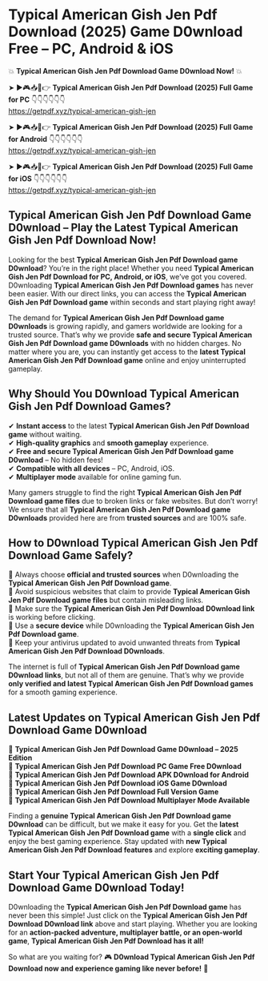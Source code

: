 # Typical American Gish Jen Pdf Download (2025) Game D0wnload Free – PC, Android & iOS

💥 **Typical American Gish Jen Pdf Download Game D0wnload Now!** 💥  

➤ ►🎮📥📱👉 **Typical American Gish Jen Pdf Download (2025) Full Game for PC** 👇👇👇👇👇👇  
https://getpdf.xyz/typical-american-gish-jen  

➤ ►🎮📥📱👉 **Typical American Gish Jen Pdf Download (2025) Full Game for Android** 👇👇👇👇👇👇  
https://getpdf.xyz/typical-american-gish-jen  

➤ ►🎮📥📱👉 **Typical American Gish Jen Pdf Download (2025) Full Game for iOS** 👇👇👇👇👇👇  
https://getpdf.xyz/typical-american-gish-jen  

## Typical American Gish Jen Pdf Download Game D0wnload – Play the Latest Typical American Gish Jen Pdf Download Now!

Looking for the best **Typical American Gish Jen Pdf Download game D0wnload**? You’re in the right place! Whether you need **Typical American Gish Jen Pdf Download for PC, Android, or iOS**, we’ve got you covered. D0wnloading **Typical American Gish Jen Pdf Download games** has never been easier. With our direct links, you can access the **Typical American Gish Jen Pdf Download game** within seconds and start playing right away!  

The demand for **Typical American Gish Jen Pdf Download game D0wnloads** is growing rapidly, and gamers worldwide are looking for a trusted source. That’s why we provide **safe and secure Typical American Gish Jen Pdf Download game D0wnloads** with no hidden charges. No matter where you are, you can instantly get access to the **latest Typical American Gish Jen Pdf Download game** online and enjoy uninterrupted gameplay.  

## **Why Should You D0wnload Typical American Gish Jen Pdf Download Games?**  

✔ **Instant access** to the latest **Typical American Gish Jen Pdf Download game** without waiting.  
✔ **High-quality graphics** and **smooth gameplay** experience.  
✔ **Free and secure Typical American Gish Jen Pdf Download game D0wnload** – No hidden fees!  
✔ **Compatible with all devices** – PC, Android, iOS.  
✔ **Multiplayer mode** available for online gaming fun.  

Many gamers struggle to find the right **Typical American Gish Jen Pdf Download game files** due to broken links or fake websites. But don’t worry! We ensure that all **Typical American Gish Jen Pdf Download game D0wnloads** provided here are from **trusted sources** and are 100% safe.  

## **How to D0wnload Typical American Gish Jen Pdf Download Game Safely?**  

📌 Always choose **official and trusted sources** when D0wnloading the **Typical American Gish Jen Pdf Download game**.  
📌 Avoid suspicious websites that claim to provide **Typical American Gish Jen Pdf Download game files** but contain misleading links.  
📌 Make sure the **Typical American Gish Jen Pdf Download D0wnload link** is working before clicking.  
📌 Use a **secure device** while D0wnloading the **Typical American Gish Jen Pdf Download game**.  
📌 Keep your antivirus updated to avoid unwanted threats from **Typical American Gish Jen Pdf Download D0wnloads**.  

The internet is full of **Typical American Gish Jen Pdf Download game D0wnload links**, but not all of them are genuine. That’s why we provide **only verified and latest Typical American Gish Jen Pdf Download games** for a smooth gaming experience.  

## **Latest Updates on Typical American Gish Jen Pdf Download Game D0wnload**  

🔹 **Typical American Gish Jen Pdf Download Game D0wnload – 2025 Edition**  
🔹 **Typical American Gish Jen Pdf Download PC Game Free D0wnload**  
🔹 **Typical American Gish Jen Pdf Download APK D0wnload for Android**  
🔹 **Typical American Gish Jen Pdf Download iOS Game D0wnload**  
🔹 **Typical American Gish Jen Pdf Download Full Version Game**  
🔹 **Typical American Gish Jen Pdf Download Multiplayer Mode Available**  

Finding a **genuine Typical American Gish Jen Pdf Download game D0wnload** can be difficult, but we make it easy for you. Get the **latest Typical American Gish Jen Pdf Download game** with a **single click** and enjoy the best gaming experience. Stay updated with **new Typical American Gish Jen Pdf Download features** and explore **exciting gameplay**.  

## **Start Your Typical American Gish Jen Pdf Download Game D0wnload Today!**  

D0wnloading the **Typical American Gish Jen Pdf Download game** has never been this simple! Just click on the **Typical American Gish Jen Pdf Download D0wnload link** above and start playing. Whether you are looking for an **action-packed adventure, multiplayer battle, or an open-world game**, **Typical American Gish Jen Pdf Download has it all!**  

So what are you waiting for? 🎮 **D0wnload Typical American Gish Jen Pdf Download now and experience gaming like never before!** 🚀  